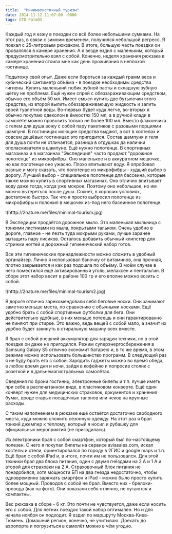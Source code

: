 ```yaml
---
title:  "Минималистичный туризм"
date: 2014-11-12 11:07:00 -0000
tags: GTD PalmOS
---
```


Каждый год я езжу в поездки со всё более небольшими сумками. На этот раз, в связи с зимним временем, получился небольшой регресс. Я поехал с 25-литровым рюкзаком. В итоге, большую часть поездки он провалялся в камере хранения. А я везде ездил с маленьким, который предусмотрительно взял с собой. Конечно, неделя хранения рюкзака в камере хранения стоила мне как день проживания в неплохой гостинице.

Подытожу свой опыт. Даже если бороться за каждый грамм веса и кубический сантиметр объёма - в поездке необходимы средства гигиены. Купить маленький тюбик зубной пасты и складную зубную щётку не проблема. Ещё нужен спрей с обеззараживающим средством, обычно его объём 50 мл. Имеет смысл купить две бутылочки этого средства, из второй вылить обеззараживающую жидкость и залить своей туалетной воды. Во-первых будет куда легче, во-вторых я обычно покупаю одеколон в ёмкостях 150 мл, а в ручной клади в самолёте можно провозить только не более 100 мл. Вместо флакончика с гелем для душа вожу с собой пару пакетиков с разовыми порциями шампуня. В гостиницах моющие средства выдают, а вот в хостелах и совсем дешёвых гостиницах это пригодится. Состав шампуня и геля для душа почти не отличается, разница в отдушках да наличии ополаскивателя в шампуне. Ещё нужно полотенце. В спортивных магазинах и в магазинах "Экспедиция" часто продают "дорожное полотенце" из микрофибры. Оно маленькое и в аккуратном мешочке, но как полотенце оно ужасно. Плохо впитывают воду. Я опробовал разные и могу сказать, что полотенце из микрофибры - худший выбор в дорогу. Лучший выбор - специальное полотенце для бассеина, которые также можно купить в спортивных магазинах. Оно отлично впитывает воду даже тогда, когда уже мокрое. Поэтому оно небольшое, но им можно вытереться после душа. Сохнет, в хороших условиях, достаточно быстро. Так что я просто выбросил полотенце из микрофибры и положил в мешочек из-под него басеинное полотенце.
 
!(htttp://2nature.me/files/minimal-tourism.jpg)

В Экспедиции продаётся дорожное мыло. Это маленькая мыльница с тонкими листиками из мыла, покрытыми тальком. Очень удобно в дороге, главное - не лезть туда мокрыми руками, лучше заранее вытащить пару лисиков. Осталось добавить обычный клипстер для стрижки ногтей и дорожный гигиенический набор готов.

Все эти гигиенические принадлежности можно сложить в удобный органайзер. Лично я использовал баночку от витаминов, она прочная, плотно закрывается и как раз подошла по объёму. В моём случае в него поместился ещё активированный уголь, мелаксен и пентальгин. В сборе этот набор весит в районе 100 гр и его вполне можно возить с собой.

!(htttp://2nature.me/files/minimal-tourism2.jpg)

В дороге отлично зарекомендовали себя беговые носки. Они занимают заметно меньше места, по сравнению с обычными носками. Ещё удобно брать с собой спортивные футболки для бега. Они действительно удобные, в них меньше потеешь и они гарантированно не линяют при стирке. Это важно, ведь вещей с собой мало, а значит их удобно будет закинуть в стиральную машину всех вместе.

Я брал с собой внешний аккумулятор для зарядки техники, но в этой поездке он даже не пригодился. Режим суперэнергосбережения в Samsung Galaxy S5 отлично экономит батарею и, в то же время, в этом режиме можно использовать большинство программ. В следующий раз я не буду брать его с собой. Зарядить гаджеты можно во время обеда, в любое время дня и ночи, зайдя в кофейню и попросив столик с розеткой и в дальнемагистральных самолётах. 

Сведения по брони гостиниц, электронные билеты и т.п. лучше иметь при себе в распечатанном виде, в пластиковом конверте. Ещё один конверт нужен для медицинских страховок, документов и хранения бумаг, вроде старых посадочных талонов или чеков на крупные расходы.

С таким наполнением в рюкзаке ещё остаётся достаточно свободного места, куда можно сложить сезонную одежду. На этот раз я брал тонкий джемпер к тёплому, который я носил и рубашку для официальных мероприятий (не пригодилась).

Из электроники брал с собой смартфон, который был по-настоящему полезен. С него я покупал билеты на сервисе aviasales.com, искал хостелы и отели, ориентировался по городу в 2ГИС и google maps и т.п. Ещё брал с собой iPad и, в итоге, почти им не пользовался. Для этой техники брал два блока питания, один с двумя гнёздами на 2 А и 1 А и второй для страховки на 2 А. Страховочный блок питания не понадобился, хотя мощности БП на два гнезда недостаточно, чтобы одновременно заряжать смартфон и iPad - можно было просто купить более мощный. Проводов с собой не брал. Вместо них - брелоки-провода (как на фото). Они показали себя отлично, не путаются и компактны.

Вес рюкзака в сборе - 6 кг. Это почти не чувствуется, даже если носить его с собой. Для летних поездок такой набор оптимален. Но и для начала ноября он подходит. Я ездил по маршруту Москва-Киев-Тюмень. Домашний регион, конечно, не учитываю. Доехать до аэропорта и погрузиться в самолёт можно в чём угодно.